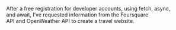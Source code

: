After a free registration for developer accounts, using fetch, async, and await, I’ve requested information from the Foursquare API and OpenWeather API to create a travel website.
